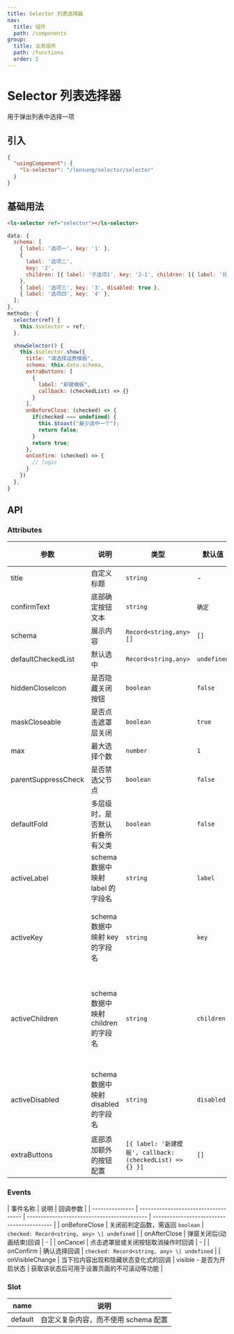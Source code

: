 ```yaml
---
title: Selector 列表选择器
nav:
  title: 组件
  path: /components
group:
  title: 业务组件
  path: /functions
  order: 2
---
```


# Selector 列表选择器

用于弹出列表中选择一项

## 引入

```json
{
  "usingComponent": {
    "ls-selector": "/lensung/selector/selector"
  }
}
```

## 基础用法

```html
<ls-selector ref="selector"></ls-selector>
```

```js
data: {
  schema: [
    { label: '选项一', key: '1' },
    {
      label: '选项二',
      key: '2',
      children: [{ label: '子选项1', key: '2-1', children: [{ label: '孙子选项', key: '2-1-1' }] }],
    },
    { label: '选项三', key: '3', disabled: true },
    { label: '选项四', key: '4' },
  ];
},
methods: {
  selector(ref) {
    this.$selector = ref;
  },

  showSelector() {
    this.$selector.show({
      title: "请选择运费模板",
      schema: this.data.schema,
      extraButtons: [
        {
          label: "新建模板",
          callback: (checkedList) => {}
        }
      ],
      onBeforeClose: (checked) => {
        if(checked === undefined) {
          this.$toast("最少选中一个");
          return false;
        }
        return true;
      },
      onConfirm: (checked) => {
        // logic
      }
    })
  },
}
```

## API

### Attributes

| 参数                | 说明                                | 类型                                                     | 默认值      | 备注               |
| ------------------- | ----------------------------------- | -------------------------------------------------------- | ----------- | ------------------ |
| title               | 自定义标题                          | `string`                                                 | -           | -                  |
| confirmText         | 底部确定按钮文本                    | `string`                                                 | `确定`      | -                  |
| schema              | 展示内容                            | `Record<string,any>[]`                                   | `[]`        | -                  |
| defaultCheckedList  | 默认选中                            | `Record<string,any>`                                     | `undefined` | -                  |
| hiddenCloseIcon     | 是否隐藏关闭按钮                    | `boolean`                                                | `false`     | -                  |
| maskCloseable       | 是否点击遮罩层关闭                  | `boolean`                                                | `true`      | -                  |
| max                 | 最大选择个数                        | `number`                                                 | `1`         | -                  |
| parentSuppressCheck | 是否禁选父节点                      | `boolean`                                                | `false`     | -                  |
| defaultFold         | 多层级时，是否默认折叠所有父类      | `boolean`                                                | `false`     | -                  |
| activeLabel         | schema 数据中映射 label 的字段名    | `string`                                                 | `label`     | 用于显示           |
| activeKey           | schema 数据中映射 key 的字段名      | `string`                                                 | `key`       | 用于判定勾选       |
| activeChildren      | schema 数据中映射 children 的字段名 | `string`                                                 | `children`  | 用于递归显示子数据 |
| activeDisabled      | schema 数据中映射 disabled 的字段名 | `string`                                                 | `disabled`  | 用于禁用勾选       |
| extraButtons        | 底部添加额外的按钮配置              | `[{ label: '新建模板', callback: (checkedList) => {} }]` | `[]`        | -                  |

### Events

| 事件名称        | 说明                                 | 回调参数                                    |
| --------------- | ------------------------------------ | ------------------------------------------- | ------------------------------------------ |
| onBeforeClose   | 关闭前判定函数，需返回 `boolean`     | `checked: Record<string, any> \| undefined` |
| onAfterClose    | 弹窗关闭后(动画结束)回调             | -                                           |
| onCancel        | 点击遮罩层或关闭按钮取消操作时回调   | -                                           |
| onConfirm       | 确认选择回调                         | `checked: Record<string, any> \| undefined` |
| onVisibleChange | 当下拉内容出现和隐藏状态变化式的回调 | visible - 是否为开启状态                    | 获取该状态后可用于设置页面的不可滚动等功能 |

### Slot

| name    | 说明                                 |
| ------- | ------------------------------------ |
| default | 自定义复杂内容，而不使用 schema 配置 |
